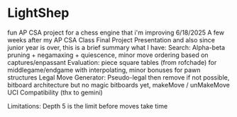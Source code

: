 # LightShep
fun AP CSA project for a chess engine that i'm improving 
6/18/2025 
  A few weeks after my AP CSA Class Final Project Presentation and also since junior year is over, this is a brief summary what I have: 
  Search: Alpha-beta pruning + negamaxing + quiescence, minor move ordering based on captures/enpassant
  Evaluation: piece square tables (from rofchade) for middlegame/endgame with interpolating, minor bonuses for pawn structures
  Legal Move Generator: Pseudo-legal then remove if not possible, bitboard architecture but no magic bitboards yet, makeMove / unMakeMove 
  UCI Compatibility (thx to gemini) 

  Limitations: Depth 5 is the limit before moves take time
